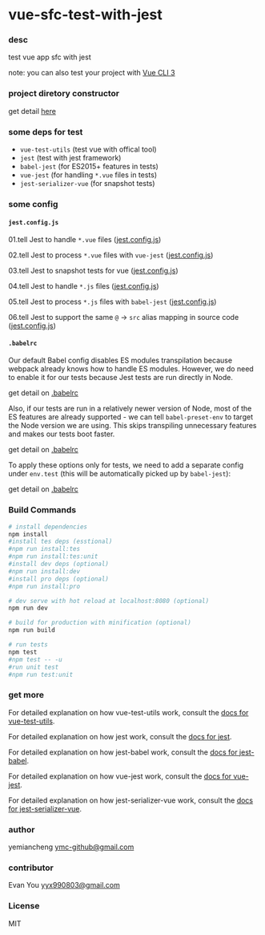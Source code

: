 # vue-sfc-test-with-jest

### desc

test vue app sfc with jest

note: you can also test your project with [Vue CLI 3](https://cli.vuejs.org/)

### project diretory constructor

get detail [here](./note/dir-construtor.md)

### some deps for test

- `vue-test-utils` (test vue with offical tool)
- `jest` (test with jest framework)
- `babel-jest` (for ES2015+ features in tests)
- `vue-jest` (for handling `*.vue` files in tests)
- `jest-serializer-vue` (for snapshot tests)

### some config

#### `jest.config.js`

01.tell Jest to handle `*.vue` files ([jest.config.js](./jest.config.js#L5))

02.tell Jest to process `*.vue` files with `vue-jest` ([jest.config.js](./jest.config.js#L14))

03.tell Jest to snapshot tests for vue ([jest.config.js](./jest.config.js#L20))

04.tell Jest to handle `*.js` files ([jest.config.js](./jest.config.js#L3))

05.tell Jest to process `*.js` files with `babel-jest` ([jest.config.js](./jest.config.js#L3))

06.tell Jest to support the same `@` -> `src` alias mapping in source code ([jest.config.js](./jest.config.js#L9))


#### `.babelrc`

Our default Babel config disables ES modules transpilation because webpack already knows how to handle ES modules. However, we do need to enable it for our tests because Jest tests are run directly in Node.

get detail on [.babelrc](./.babelrc#L1-#L4)

Also, if our tests are run in a relatively newer version of Node, most of the ES features are already supported - we can tell `babel-preset-env` to target the Node version we are using. This skips transpiling unnecessary features and makes our tests boot faster.

get detail on [.babelrc](./.babelrc#L8)

To apply these options only for tests, we need to add a separate config under `env.test` (this will be automatically picked up by `babel-jest`):

get detail on [.babelrc](./.babelrc#L6)


### Build Commands

``` bash
# install dependencies
npm install
#install tes deps (esstional)
#npm run install:tes
#npm run install:tes:unit
#install dev deps (optional)
#npm run install:dev
#install pro deps (optional)
#npm run install:pro

# dev serve with hot reload at localhost:8080 (optional)
npm run dev

# build for production with minification (optional)
npm run build

# run tests
npm test
#npm test -- -u
#run unit test
#npm run test:unit
```

### get more

For detailed explanation on how vue-test-utils work, consult the [docs for vue-test-utils](https://vue-test-utils.vuejs.org/guides/#testing-single-file-components-with-jest).

For detailed explanation on how jest work, consult the [docs for jest]().

For detailed explanation on how jest-babel work, consult the [docs for jest-babel]().

For detailed explanation on how vue-jest work, consult the [docs for vue-jest]().

For detailed explanation on how jest-serializer-vue work, consult the [docs for jest-serializer-vue]().


### author

yemiancheng <ymc-github@gmail.com>

### contributor

Evan You <yyx990803@gmail.com>

### License

MIT